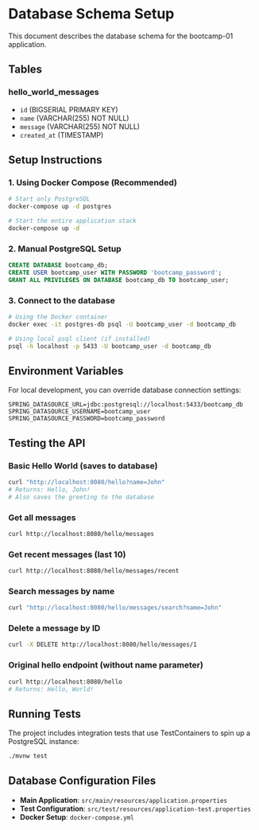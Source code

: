 # Database Schema Setup

This document describes the database schema for the bootcamp-01 application.

## Tables

### hello_world_messages
- `id` (BIGSERIAL PRIMARY KEY)
- `name` (VARCHAR(255) NOT NULL)
- `message` (VARCHAR(255) NOT NULL)
- `created_at` (TIMESTAMP)

## Setup Instructions

### 1. Using Docker Compose (Recommended)
```bash
# Start only PostgreSQL
docker-compose up -d postgres

# Start the entire application stack
docker-compose up -d
```

### 2. Manual PostgreSQL Setup
```sql
CREATE DATABASE bootcamp_db;
CREATE USER bootcamp_user WITH PASSWORD 'bootcamp_password';
GRANT ALL PRIVILEGES ON DATABASE bootcamp_db TO bootcamp_user;
```

### 3. Connect to the database
```bash
# Using the Docker container
docker exec -it postgres-db psql -U bootcamp_user -d bootcamp_db

# Using local psql client (if installed)
psql -h localhost -p 5433 -U bootcamp_user -d bootcamp_db
```

## Environment Variables

For local development, you can override database connection settings:

```properties
SPRING_DATASOURCE_URL=jdbc:postgresql://localhost:5433/bootcamp_db
SPRING_DATASOURCE_USERNAME=bootcamp_user
SPRING_DATASOURCE_PASSWORD=bootcamp_password
```

## Testing the API

### Basic Hello World (saves to database)
```bash
curl "http://localhost:8080/hello?name=John"
# Returns: Hello, John!
# Also saves the greeting to the database
```

### Get all messages
```bash
curl http://localhost:8080/hello/messages
```

### Get recent messages (last 10)
```bash
curl http://localhost:8080/hello/messages/recent
```

### Search messages by name
```bash
curl "http://localhost:8080/hello/messages/search?name=John"
```

### Delete a message by ID
```bash
curl -X DELETE http://localhost:8080/hello/messages/1
```

### Original hello endpoint (without name parameter)
```bash
curl http://localhost:8080/hello
# Returns: Hello, World!
```

## Running Tests

The project includes integration tests that use TestContainers to spin up a PostgreSQL instance:

```bash
./mvnw test
```

## Database Configuration Files

- **Main Application**: `src/main/resources/application.properties`
- **Test Configuration**: `src/test/resources/application-test.properties`
- **Docker Setup**: `docker-compose.yml`

